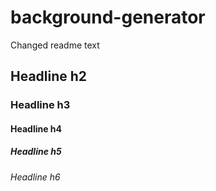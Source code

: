 # background-generator

Changed readme text

## Headline h2

### Headline h3

#### Headline h4

##### Headline h5

###### Headline h6

